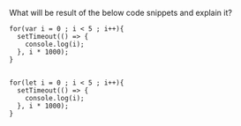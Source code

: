 What will be result of the below code snippets and explain it?
```
for(var i = 0 ; i < 5 ; i++){
  setTimeout(() => {
    console.log(i);
  }, i * 1000);
}


for(let i = 0 ; i < 5 ; i++){
  setTimeout(() => {
    console.log(i);
  }, i * 1000);
}
